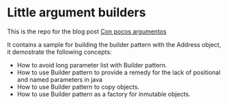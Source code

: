 # Little argument builders

This is the repo for the blog post [Con pocos argumentos](https://danrivcap.wordpress.com/2024/02/29/con-pocos-argumentos/)

It contains a sample for building the builder pattern with the Address object, it demostrate the following concepts:
* How to avoid long parameter list with Builder pattern.
* How to use Builder pattern to provide a remedy for the lack of positional and named parameters in java
* How to use Builder pattern to copy objects.
* How to use Builder pattern as a factory for inmutable objects.
